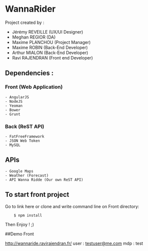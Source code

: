 # WannaRider

Project created by : 
- Jérémy REVEILLE (UX/UI Designer) 
- Meghan REGIOR (DA)
- Maxime PLANCHOU (Project Manager)
- Maxime ROBIN (Back-End Developer)
- Arthur MIALON (Back-End Developer)
- Ravi RAJENDRAN (Front end Developer)

## Dependencies :
### Front (Web Application)
	- AngularJS
	- NodeJS
	- Yeoman
	- Bower
	- Grunt

### Back (ReST API)
	- FatFreeFramework
	- JSON Web Token
	- MySQL

## APIs
	- Google Maps
	- Weather (Forecast)
	- API Wanna Ridde (Our own ReST API)

## To start front project

Go to link here or clone and write command line on Front directory:

```
    $ npm install
```

Then Enjoy ! ;)

##Demo Front

http://wannaride.ravirajendran.fr/
user : testuser@me.com
mdp : test
